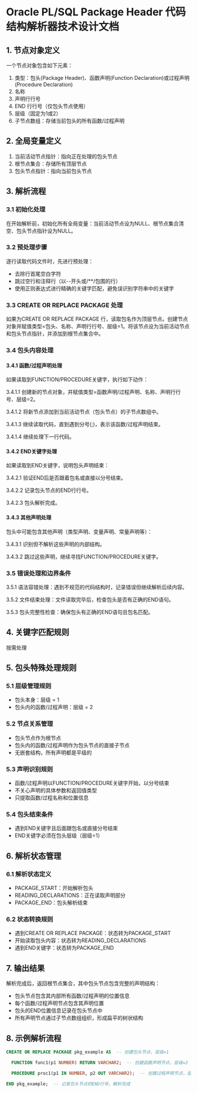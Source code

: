 # Oracle PL/SQL Package Header 代码结构解析器技术设计文档

## 1. 节点对象定义

一个节点对象包含如下元素：
1. 类型：包头(Package Header)、函数声明(Function Declaration)或过程声明(Procedure Declaration)
2. 名称
3. 声明行行号
4. END 行行号（仅包头节点使用）
5. 层级（固定为1或2）
6. 子节点数组：存储当前包头的所有函数/过程声明

## 2. 全局变量定义

1. 当前活动节点指针：指向正在处理的包头节点
2. 根节点集合：存储所有顶层节点
3. 包头节点指针：指向当前包头节点

## 3. 解析流程

### 3.1 初始化处理

在开始解析前，初始化所有全局变量：当前活动节点设为NULL、根节点集合清空、包头节点指针设为NULL。

### 3.2 预处理步骤

逐行读取代码文件时，先进行预处理：
- 去除行首尾空白字符
- 跳过空行和注释行（以--开头或/**/包围的行）
- 使用正则表达式进行精确的关键字匹配，避免误识别字符串中的关键字

### 3.3 CREATE OR REPLACE PACKAGE 处理

如果为CREATE OR REPLACE PACKAGE 行，读取包名作为顶层节点。创建节点对象并赋值类型=包头、名称、声明行行号、层级=1。将该节点设为当前活动节点和包头节点指针，并添加到根节点集合中。

### 3.4 包头内容处理

#### 3.4.1 函数/过程声明处理

如果读取到FUNCTION/PROCEDURE关键字，执行如下动作：

3.4.1.1 创建新的节点对象，并赋值类型=函数声明/过程声明、名称、声明行行号、层级=2。

3.4.1.2 将新节点添加到当前活动节点（包头节点）的子节点数组中。

3.4.1.3 继续读取代码，直到遇到分号(;)，表示该函数/过程声明结束。

3.4.1.4 继续处理下一行代码。

#### 3.4.2 END关键字处理

如果读取到END关键字，说明包头声明结束：

3.4.2.1 验证END后是否跟着包名或直接以分号结束。

3.4.2.2 记录包头节点的END行行号。

3.4.2.3 包头解析完成。

#### 3.4.3 其他声明处理

包头中可能包含其他声明（类型声明、变量声明、常量声明等）：

3.4.3.1 识别但不解析这些声明的内部结构。

3.4.3.2 跳过这些声明，继续寻找FUNCTION/PROCEDURE关键字。

### 3.5 错误处理和边界条件

3.5.1 语法容错处理：遇到不规范的代码结构时，记录错误但继续解析后续内容。

3.5.2 文件结束处理：文件读取完毕后，检查包头是否有正确的END语句。

3.5.3 包头完整性检查：确保包头有正确的END语句且包名匹配。

## 4. 关键字匹配规则

按需处理


## 5. 包头特殊处理规则

### 5.1 层级管理规则

- 包头本身：层级 = 1
- 包头内的函数/过程声明：层级 = 2

### 5.2 节点关系管理

- 包头节点作为根节点
- 包头内的函数/过程声明作为包头节点的直接子节点
- 无嵌套结构，所有声明都是平级的

### 5.3 声明识别规则

- 函数/过程声明以FUNCTION/PROCEDURE关键字开始，以分号结束
- 不关心声明的具体参数和返回值类型
- 只提取函数/过程名称和位置信息

### 5.4 包头结束条件

- 遇到END关键字且后面跟包名或直接分号结束
- END关键字必须在包头层级（层级=1）

## 6. 解析状态管理

### 6.1 解析状态定义

- PACKAGE_START：开始解析包头
- READING_DECLARATIONS：正在读取声明部分
- PACKAGE_END：包头解析结束

### 6.2 状态转换规则

- 遇到CREATE OR REPLACE PACKAGE：状态转为PACKAGE_START
- 开始读取包头内容：状态转为READING_DECLARATIONS
- 遇到END关键字：状态转为PACKAGE_END

## 7. 输出结果

解析完成后，返回根节点集合，其中包头节点包含完整的声明结构：
- 包头节点包含其内部所有函数/过程声明的位置信息
- 每个函数/过程声明节点包含其声明位置
- 包头的END位置信息记录在包头节点中
- 所有声明节点通过子节点数组组织，形成扁平的树状结构

## 8. 示例解析流程

```sql
CREATE OR REPLACE PACKAGE pkg_example AS  -- 创建包头节点，层级=1

  FUNCTION func1(p1 NUMBER) RETURN VARCHAR2;  -- 创建函数声明节点，层级=2

  PROCEDURE proc1(p1 IN NUMBER, p2 OUT VARCHAR2);  -- 创建过程声明节点，层级=2

END pkg_example;  -- 记录包头节点的END行号，解析完成
```